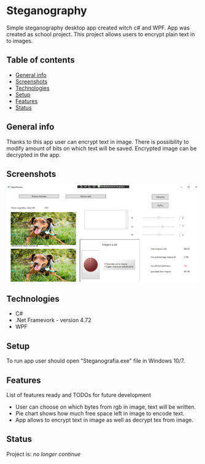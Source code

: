 # Steganography
Simple steganography desktop app created witch c# and WPF. App was created as school project. This project allows users to encrypt plain text in to images.

## Table of contents
* [General info](#general-info)
* [Screenshots](#screenshots)
* [Technologies](#technologies)
* [Setup](#setup)
* [Features](#features)
* [Status](#status)

## General info
Thanks to this app user can encrypt text in image. There is possibility to modify amount of bits on which text will be saved. Encrypted image can be decrypted in the app. 

## Screenshots
![Example screenshot](./img/screenshot.png)

## Technologies
* C# 
* .Net Framevork - version 4.72
* WPF 

## Setup
To run app user should open "Steganografia.exe" file in Windows 10/7.



## Features
List of features ready and TODOs for future development
* User can choose on which bytes from rgb in image, text will be written.
* Pie chart shows how much free space left in image to encode text.
* App allows to encrypt text in image as well as decrypt tex from image.



## Status
Project is:  _no longer continue_ 

